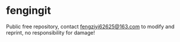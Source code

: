 # fengingit
Public free repository, contact fengziyi62625@163.com to modify and reprint, no responsibility for damage!
